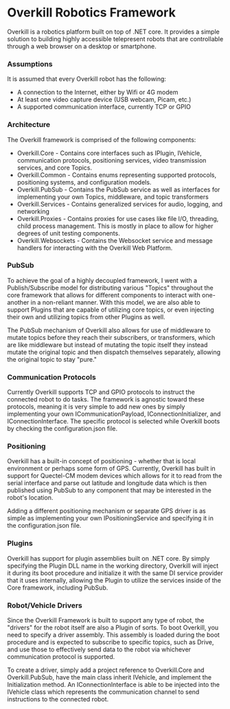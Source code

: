 # Overkill Robotics Framework

Overkill is a robotics platform built on top of .NET core. It provides a simple solution to building highly accessible telepresent robots that are controllable through a web browser on a desktop or smartphone.

### Assumptions

It is assumed that every Overkill robot has the following:

- A connection to the Internet, either by Wifi or 4G modem
- At least one video capture device (USB webcam, Picam, etc.)
- A supported communication interface, currently TCP or GPIO

### Architecture

The Overkill framework is comprised of the following components:

- Overkill.Core - Contains core interfaces such as IPlugin, IVehicle, communication protocols, positioning services, video transmission services, and core Topics.
- Overkill.Common - Contains enums representing supported protocols, positioning systems, and configuration models.
- Overkill.PubSub - Contains the PubSub service as well as interfaces for implementing your own Topics, middleware, and topic transformers
- Overkill.Services - Contains generalized services for audio, logging, and networking
- Overkill.Proxies - Contains proxies for use cases like file I/O, threading, child process management. This is mostly in place to allow for higher degrees of unit testing components.
- Overkill.Websockets - Contains the Websocket service and message handlers for interacting with the Overkill Web Platform.

### PubSub

To achieve the goal of a highly decoupled framework, I went with a Publish/Subscribe model for distributing various "Topics" throughout the core framework that allows for different components to interact with one-another in a non-reliant manner. With this model, we are also able to support Plugins that are capable of utilizing core topics, or even injecting their own and utilizing topics from other Plugins as well.

The PubSub mechanism of Overkill also allows for use of middleware to mutate topics before they reach their subscribers, or transformers, which are like middleware but instead of mutating the topic itself they instead mutate the original topic and then dispatch themselves separately, allowing the original topic to stay "pure."

### Communication Protocols

Currently Overkill supports TCP and GPIO protocols to instruct the connected robot to do tasks. The framework is agnostic toward these protocols, meaning it is very simple to add new ones by simply implementing your own ICommunicationPayload, IConnectionInitializer, and IConnectionInterface. The specific protocol is selected while Overkill boots by checking the configuration.json file.

### Positioning

Overkill has a built-in concept of positioning - whether that is local environment or perhaps some form of GPS. Currently, Overkill has built in support for Quectel-CM modem devices which allows for it to read from the serial interface and parse out latitude and longitude data which is then published using PubSub to any component that may be interested in the robot's location.

Adding a different positioning mechanism or separate GPS driver is as simple as implementing your own IPositioningService and specifying it in the configuration.json file.

### Plugins

Overkill has support for plugin assemblies built on .NET core. By simply specifying the Plugin DLL name in the working directory, Overkill will inject it during its boot procedure and initialize it with the same DI service provider that it uses internally, allowing the Plugin to utilize the services inside of the Core framework, including PubSub.

### Robot/Vehicle Drivers

Since the Overkill Framework is built to support any type of robot, the "drivers" for the robot itself are also a Plugin of sorts. To boot Overkill, you need to specify a driver assembly. This assembly is loaded during the boot procedure and is expected to subscribe to specific topics, such as Drive, and use those to effectively send data to the robot via whichever communication protocol is supported.

To create a driver, simply add a project reference to Overkill.Core and Overkill.PubSub, have the main class inherit IVehicle, and implement the Initialization method. An IConnectionInterface is able to be injected into the IVehicle class which represents the communication channel to send instructions to the connected robot.